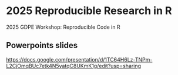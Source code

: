 # 2025 Reproducible Research in R
2025 GDPE Workshop: Reproducible Code in R

## Powerpoints slides
https://docs.google.com/presentation/d/1TC64H6Lz-TNPm-L2CjOmqBUc7etk4N5yatqC8UKmK1g/edit?usp=sharing 
